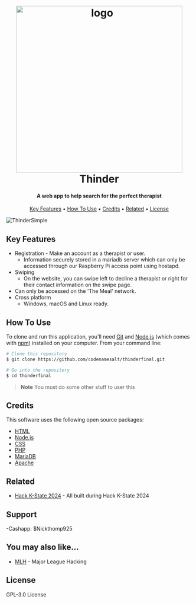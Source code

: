 
<h1 align="center">
  <br>
  <a> <img width="450" alt="logo" src="https://github.com/user-attachments/assets/247784b3-ac97-44ae-9075-e6a1de84e2cc">
</a>
  <br>
  Thinder
  <br>
</h1>

<h4 align="center">A web app to help search for the perfect therapist</h4>

<p align="center">
  <a href="#key-features">Key Features</a> •
  <a href="#how-to-use">How To Use</a> •
  <a href="#credits">Credits</a> •
  <a href="#related">Related</a> •
  <a href="#license">License</a>
</p>

![ThinderSimple](https://github.com/user-attachments/assets/bb2fd25e-a763-433e-9fd7-58e802c29bb0)

## Key Features

* Registration - Make an account as a therapist or user.
  - Information securely stored in a mariadb server which can only be accessed through our Raspberry Pi access point using hostapd.
* Swiping
  - On the website, you can swipe left to decline a therapist or right for their contact information on the swipe page.
* Can only be accessed on the 'The Meal' network.  
* Cross platform
  - Windows, macOS and Linux ready.

## How To Use

To clone and run this application, you'll need [Git](https://git-scm.com) and [Node.js](https://nodejs.org/en/download/) (which comes with [npm](http://npmjs.com)) installed on your computer. From your command line:

```bash
# Clone this repository
$ git clone https://github.com/codenamesalt/thinderfinal.git

# Go into the repository
$ cd thinderfinal

```

> **Note**
> You must do some other stuff to user this

## Credits

This software uses the following open source packages:

- [HTML](http://electron.atom.io/)
- [Node.js](https://nodejs.org/)
- [CSS](https://github.com/chjj/marked)
- [PHP](http://showdownjs.github.io/showdown/)
- [MariaDB](http://codemirror.net/)
- [Apache](https://highlightjs.org/)

## Related

- [Hack K-State 2024](https://hackkstate.tech/) - All built during Hack K-State 2024

## Support

-Cashapp: $Nickthomp925

## You may also like...

- [MLH](https://mlh.io/) - Major League Hacking

## License

GPL-3.0 License
